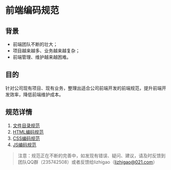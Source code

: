 # 前端编码规范

## 背景
* 前端团队不断的壮大；
* 项目越来越多、业务越来越复杂；
* 前端管理、维护越来越困难。

## 目的
针对公司现有项目、现有业务，整理出适合公司前端开发的前端规范，提升前端开发效率，降低前端维护成本。

## 规范详情
1. [文件目录规范](./dir.md)
2. [HTML编码规范](./html.md)
3. [CSS编码规范](./css.md)
4. [JS编码规范](./js.md)

> 注意：规范正在不断的完善中，如发现有错误、疑问、建议，请及时反馈到团队QQ群（235742508）或者反馈给lizhigao（lizhigao@021.com）


